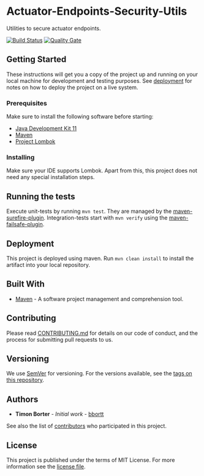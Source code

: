 # Actuator-Endpoints-Security-Utils

Utilities to secure actuator endpoints.

[![Build Status](https://travis-ci.org/tbmelabs/actuator-endpoints-security-utils.svg?branch=master)](https://travis-ci.org/tbmelabs/actuator-endpoints-security-utils)
[![Quality Gate](https://sonarcloud.io/api/project_badges/measure?project=actuator-endpoints-security-utils&metric=alert_status)](https://sonarcloud.io/dashboard?id=actuator-endpoints-security-utils)

## Getting Started

These instructions will get you a copy of the project up and running on your local machine for development and testing purposes. See [deployment](https://github.com/tbmelabs/actuator-endpoints-security-utils/tree/master#deployment) for notes on how to deploy the project on a live system.

### Prerequisites

Make sure to install the following software before starting:

* [Java Development Kit 11](https://www.oracle.com/technetwork/java/javase/downloads/jdk11-downloads-5066655.html)
* [Maven](https://maven.apache.org/download.cgi)
* [Project Lombok](https://projectlombok.org/)

### Installing

Make sure your IDE supports Lombok. Apart from this, this project does not need any special installation steps.

## Running the tests

Execute unit-tests by running `mvn test`. They are managed by the [maven-surefire-plugin](https://maven.apache.org/surefire/maven-surefire-plugin/).
Integration-tests start with `mvn verify` using the [maven-failsafe-plugin](https://maven.apache.org/surefire/maven-failsafe-plugin/).

## Deployment

This project is deployed using maven. Run `mvn clean install` to install the artifact into your local repository.

## Built With

* [Maven](https://maven.apache.org/) - A software project management and comprehension tool.

## Contributing

Please read [CONTRIBUTING.md](https://github.com/tbmelabs/actuator-endpoints-security-utils/blob/master/CONTRIBUTING.md) for details on our code of conduct, and the process for submitting pull requests to us.

## Versioning

We use [SemVer](http://semver.org/) for versioning. For the versions available, see the [tags on this repository](https://github.com/tbmelabs/actuator-endpoints-security-utils/tags). 

## Authors

* **Timon Borter** - *Initial work* - [bbortt](https://github.com/bbortt)

See also the list of [contributors](https://github.com/tbmelabs/actuator-endpoints-security-utils/contributors) who participated in this project.

## License

This project is published under the terms of MIT License. For more information see the [license file](https://github.com/tbmelabs/actuator-endpoints-security-utils/blob/development/LICENSE).
